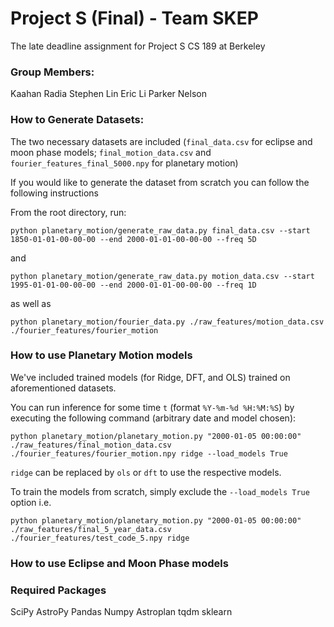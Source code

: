 # Project S (Final) - Team SKEP
 The late deadline assignment for Project S CS 189 at Berkeley

### Group Members:
Kaahan Radia
Stephen Lin
Eric Li
Parker Nelson

### How to Generate Datasets:

The two necessary datasets are included (`final_data.csv` for eclipse and moon phase models; `final_motion_data.csv` and `fourier_features_final_5000.npy` for planetary motion)

If you would like to generate the dataset from scratch you can follow the following instructions

From the root directory, run:

```python planetary_motion/generate_raw_data.py final_data.csv --start 1850-01-01-00-00-00 --end 2000-01-01-00-00-00 --freq 5D```

and 

```python planetary_motion/generate_raw_data.py motion_data.csv --start 1995-01-01-00-00-00 --end 2000-01-01-00-00-00 --freq 1D```

as well as 

```python planetary_motion/fourier_data.py ./raw_features/motion_data.csv ./fourier_features/fourier_motion```



### How to use Planetary Motion models

We've included trained models (for Ridge, DFT, and OLS) trained on aforementioned datasets.

You can run inference for some time `t` (format `%Y-%m-%d %H:%M:%S`) by executing the following command (arbitrary date and model chosen):

```python planetary_motion/planetary_motion.py "2000-01-05 00:00:00" ./raw_features/final_motion_data.csv ./fourier_features/fourier_motion.npy ridge --load_models True```

`ridge` can be replaced by `ols` or `dft` to use the respective models.

To train the models from scratch, simply exclude the ``--load_models True`` option i.e. 

```python planetary_motion/planetary_motion.py "2000-01-05 00:00:00" ./raw_features/final_5_year_data.csv ./fourier_features/test_code_5.npy ridge```


### How to use Eclipse and Moon Phase models




### Required Packages
SciPy
AstroPy
Pandas
Numpy
Astroplan
tqdm
sklearn



